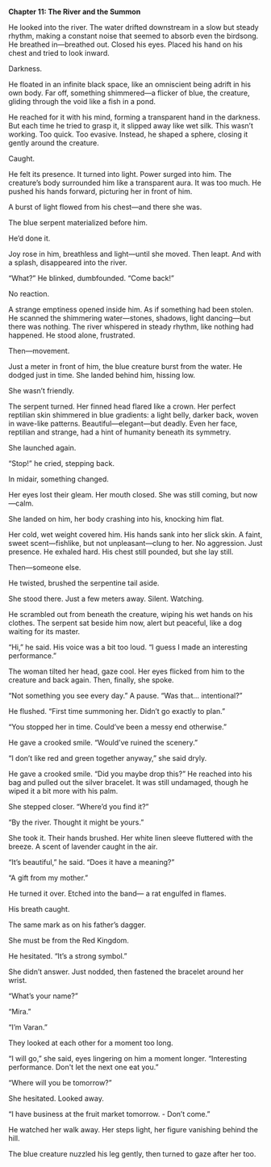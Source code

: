 
**Chapter 11: The River and the Summon**

He looked into the river. The water drifted downstream in a slow but steady rhythm, making a constant noise that seemed to absorb even the birdsong. He breathed in—breathed out. Closed his eyes. Placed his hand on his chest and tried to look inward.

Darkness.

He floated in an infinite black space, like an omniscient being adrift in his own body. Far off, something shimmered—a flicker of blue, the creature, gliding through the void like a fish in a pond.

He reached for it with his mind, forming a transparent hand in the darkness. But each time he tried to grasp it, it slipped away like wet silk. This wasn’t working. Too quick. Too evasive. Instead, he shaped a sphere, closing it gently around the creature.

Caught.

He felt its presence. It turned into light. Power surged into him. The creature’s body surrounded him like a transparent aura. It was too much. He pushed his hands forward, picturing her in front of him.

A burst of light flowed from his chest—and there she was.

The blue serpent materialized before him.

He’d done it.

Joy rose in him, breathless and light—until she moved. Then leapt. And with a splash, disappeared into the river.

“What?” He blinked, dumbfounded. “Come back!”

No reaction.

A strange emptiness opened inside him. As if something had been stolen. He scanned the shimmering water—stones, shadows, light dancing—but there was nothing. The river whispered in steady rhythm, like nothing had happened. He stood alone, frustrated.

Then—movement.

Just a meter in front of him, the blue creature burst from the water. He dodged just in time. She landed behind him, hissing low.

She wasn’t friendly.

The serpent turned. Her finned head flared like a crown. Her perfect reptilian skin shimmered in blue gradients: a light belly, darker back, woven in wave-like patterns. Beautiful—elegant—but deadly. Even her face, reptilian and strange, had a hint of humanity beneath its symmetry.

She launched again.

“Stop!” he cried, stepping back.

In midair, something changed.

Her eyes lost their gleam. Her mouth closed. She was still coming, but now—calm.

She landed on him, her body crashing into his, knocking him flat.

Her cold, wet weight covered him. His hands sank into her slick skin. A faint, sweet scent—fishlike, but not unpleasant—clung to her. No aggression. Just presence. He exhaled hard. His chest still pounded, but she lay still.

Then—someone else.

He twisted, brushed the serpentine tail aside.

She stood there. Just a few meters away. Silent. Watching.


He scrambled out from beneath the creature, wiping his wet hands on his clothes. The serpent sat beside him now, alert but peaceful, like a dog waiting for its master.

“Hi,” he said. His voice was a bit too loud. “I guess I made an interesting performance.”

The woman tilted her head, gaze cool. Her eyes flicked from him to the creature and back again. Then, finally, she spoke.

“Not something you see every day.” A pause. “Was that... intentional?”

He flushed. “First time summoning her. Didn’t go exactly to plan.”

“You stopped her in time. Could’ve been a messy end otherwise.”

He gave a crooked smile. “Would’ve ruined the scenery.”

“I don’t like red and green together anyway,” she said dryly.

He gave a crooked smile. “Did you maybe drop this?” He reached into his bag and pulled out the silver bracelet. It was still undamaged, though he wiped it a bit more with his palm.

She stepped closer. “Where’d you find it?”

“By the river. Thought it might be yours.”

She took it. Their hands brushed. Her white linen sleeve fluttered with the breeze. A scent of lavender caught in the air.

“It’s beautiful,” he said. “Does it have a meaning?”

“A gift from my mother.”

He turned it over. Etched into the band— a rat engulfed in flames.

His breath caught.

The same mark as on his father’s dagger.

She must be from the Red Kingdom.

He hesitated. “It’s a strong symbol.”

She didn’t answer. Just nodded, then fastened the bracelet around her wrist.

“What’s your name?”

“Mira.”

“I’m Varan.”

They looked at each other for a moment too long.

“I will go,” she said, eyes lingering on him a moment longer. “Interesting performance. Don't let the next one eat you.”

“Where will you be tomorrow?”

She hesitated. Looked away.

“I have business at the fruit market tomorrow. - Don’t come.”

He watched her walk away. Her steps light, her figure vanishing behind the hill.

The blue creature nuzzled his leg gently, then turned to gaze after her too.